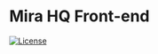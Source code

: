 # Mira HQ Front-end
[![License](https://img.shields.io/github/license/mira-hq/frontend)](https://github.com/mira-hq/frontend/LICENSE)
